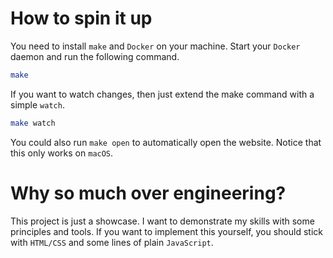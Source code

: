 # How to spin it up

You need to install `make` and `Docker` on your machine.
Start your `Docker` daemon and run the following command.

```sh
make
```

If you want to watch changes, then just extend the make command with a simple `watch`.

```sh
make watch
```

You could also run `make open` to automatically open the website. Notice that this only works on `macOS`.

# Why so much over engineering?

This project is just a showcase. I want to demonstrate my skills with some principles and tools. If you want to implement this yourself, you should stick with `HTML/CSS` and some lines of plain `JavaScript`.
